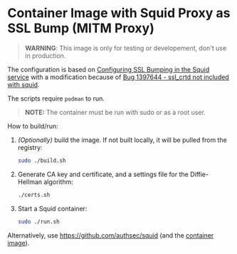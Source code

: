 # Container Image with Squid Proxy as SSL Bump (MITM Proxy)

> **WARNING**: This image is only for testing or developement, don't use in production.


The configuration is based on [Configuring SSL Bumping in the Squid service](https://support.kaspersky.com/KWTS/6.1/en-US/166244.htm) with a modification because of [Bug 1397644 - ssl_crtd not included with squid](https://bugzilla.redhat.com/show_bug.cgi?id=1397644).

The scripts require `podman` to run.

> **NOTE:** The container must be run with sudo or as a root user.

How to build/run:

1. _(Optionally)_ build the image. If not built locally, it will be pulled from the registry:

    ```sh
    sudo ./build.sh
    ```

2. Generate CA key and certificate, and a settings file for the Diffie-Hellman algorithm:

    ```sh
    ./certs.sh
    ```

3. Start a Squid container:

    ```sh
    sudo ./run.sh
    ```

Alternatively, use https://github.com/authsec/squid (and the [container image](https://hub.docker.com/r/authsec/squid)).